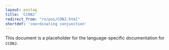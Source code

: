 ```yaml
---
layout: postag
title: 'CCONJ'
redirect_from: "ro/pos/CONJ.html"
shortdef: 'coordinating conjunction'
---
```


This document is a placeholder for the language-specific documentation
for `CCONJ`.
